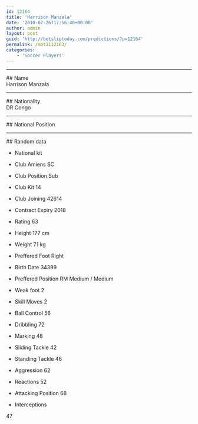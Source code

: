 ```yaml
---
id: 12164
title: 'Harrison Manzala'
date: '2010-07-26T17:56:40+00:00'
author: admin
layout: post
guid: 'http://betsliptoday.com/predictions/?p=12164'
permalink: /mbt1112163/
categories:
    - 'Soccer Players'
---
```


- - - - - -

\## Name  
 Harrison Manzala

- - - - - -

\## Nationality  
 DR Congo

- - - - - -

\## National Position

- - - - - -

\## Random data

- National kit
- Club
 Amiens SC

- Club Position
 Sub

- Club Kit
 14

- Club Joining
 42614

- Contract Expiry
 2018

- Rating
 63

- Height
 177 cm

- Weight
 71 kg

- Preffered Foot
 Right

- Birth Date
 34399

- Preffered Position
 RM Medium / Medium

- Weak foot
 2

- Skill Moves
 2

- Ball Control
 56

- Dribbling
 72

- Marking
 48

- Sliding Tackle
 42

- Standing Tackle
 46

- Aggression
 62

- Reactions
 52

- Attacking Position
 68

- Interceptions

 47